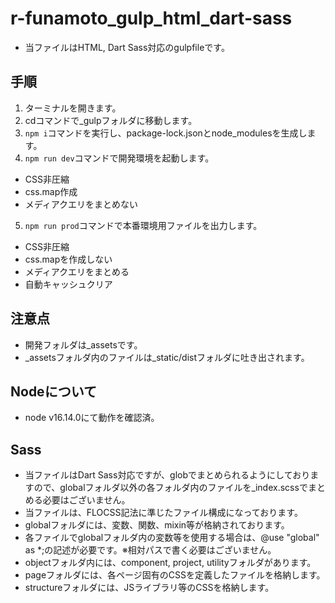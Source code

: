 # r-funamoto_gulp_html_dart-sass
* 当ファイルはHTML, Dart Sass対応のgulpfileです。

## 手順
1. ターミナルを開きます。
2. cdコマンドで_gulpフォルダに移動します。
3. `npm i`コマンドを実行し、package-lock.jsonとnode_modulesを生成します。
4. `npm run dev`コマンドで開発環境を起動します。
* CSS非圧縮
* css.map作成
* メディアクエリをまとめない
5. `npm run prod`コマンドで本番環境用ファイルを出力します。
* CSS非圧縮
* css.mapを作成しない
* メディアクエリをまとめる
* 自動キャッシュクリア

## 注意点
* 開発フォルダは_assetsです。
* _assetsフォルダ内のファイルは_static/distフォルダに吐き出されます。

## Nodeについて
* node v16.14.0にて動作を確認済。

## Sass
* 当ファイルはDart Sass対応ですが、globでまとめられるようにしておりますので、globalフォルダ以外の各フォルダ内のファイルを_index.scssでまとめる必要はございません。
* 当ファイルは、FLOCSS記法に準じたファイル構成になっております。
* globalフォルダには、変数、関数、mixin等が格納されております。
* 各ファイルでglobalフォルダ内の変数等を使用する場合は、@use "global" as *;の記述が必要です。※相対パスで書く必要はございません。
* objectフォルダ内には、component, project, utilityフォルダがあります。
* pageフォルダには、各ページ固有のCSSを定義したファイルを格納します。
* structureフォルダには、JSライブラリ等のCSSを格納します。
